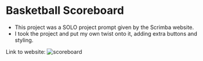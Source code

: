 # Basketball Scoreboard
- This project was a SOLO project prompt given by the Scrimba website.
- I took the project and put my own twist onto it, adding extra buttons and styling.

Link to website: ![scoreboard](https://wewewe08.github.io/basketball_scoreboard/)
